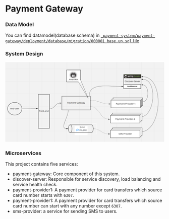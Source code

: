# Payment Gateway

### Data Model
You can find datamodel(database schema) in [` payment-system/payment-gateway/deployment/database/migration/000001_base.up.sql` file](https://github.com/hamed-yousefi/payment-system/blob/main/payment-gateway/deployment/database/migration/000001_base.up.sql)

### System Design
![system design](payment-gateway/docs/images/system-design.png)

### Microservices
This project contains five services:
- payment-gateway: Core component of this system.
- discover-server: Responsible for service discovery, load balancing and service health check.
- payment-provider1: A payment provider for card transfers which source card number starts with `6307`.
- payment-provider1: A payment provider for card transfers which source card number can start with any number except `6307`.
- sms-provider: a service for sending SMS to users.
